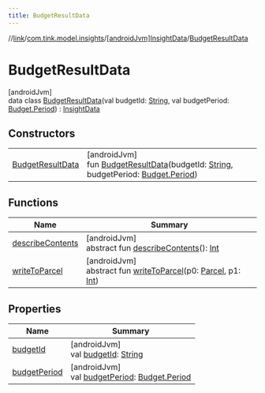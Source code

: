 ```yaml
---
title: BudgetResultData
---
```

//[link](../../../../index.html)/[com.tink.model.insights](../../index.html)/[[androidJvm]InsightData](../index.html)/[BudgetResultData](index.html)



# BudgetResultData



[androidJvm]\
data class [BudgetResultData](index.html)(val budgetId: [String](https://kotlinlang.org/api/latest/jvm/stdlib/kotlin/-string/index.html), val budgetPeriod: [Budget.Period](../../../com.tink.model.budget/[android-jvm]-budget/-period/index.html)) : [InsightData](../index.html)



## Constructors


| | |
|---|---|
| [BudgetResultData](-budget-result-data.html) | [androidJvm]<br>fun [BudgetResultData](-budget-result-data.html)(budgetId: [String](https://kotlinlang.org/api/latest/jvm/stdlib/kotlin/-string/index.html), budgetPeriod: [Budget.Period](../../../com.tink.model.budget/[android-jvm]-budget/-period/index.html)) |


## Functions


| Name | Summary |
|---|---|
| [describeContents](../../../com.tink.service.provider/[android-jvm]-provider-filter/index.html#-1578325224%2FFunctions%2F-812656150) | [androidJvm]<br>abstract fun [describeContents](../../../com.tink.service.provider/[android-jvm]-provider-filter/index.html#-1578325224%2FFunctions%2F-812656150)(): [Int](https://kotlinlang.org/api/latest/jvm/stdlib/kotlin/-int/index.html) |
| [writeToParcel](../../../com.tink.service.provider/[android-jvm]-provider-filter/index.html#-1754457655%2FFunctions%2F-812656150) | [androidJvm]<br>abstract fun [writeToParcel](../../../com.tink.service.provider/[android-jvm]-provider-filter/index.html#-1754457655%2FFunctions%2F-812656150)(p0: [Parcel](https://developer.android.com/reference/kotlin/android/os/Parcel.html), p1: [Int](https://kotlinlang.org/api/latest/jvm/stdlib/kotlin/-int/index.html)) |


## Properties


| Name | Summary |
|---|---|
| [budgetId](budget-id.html) | [androidJvm]<br>val [budgetId](budget-id.html): [String](https://kotlinlang.org/api/latest/jvm/stdlib/kotlin/-string/index.html) |
| [budgetPeriod](budget-period.html) | [androidJvm]<br>val [budgetPeriod](budget-period.html): [Budget.Period](../../../com.tink.model.budget/[android-jvm]-budget/-period/index.html) |

